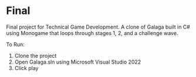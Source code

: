 # Final

Final project for Technical Game Development. A clone of Galaga built in C# using Monogame that loops through stages 1, 2, and a challenge wave.

To Run:

1. Clone the project
2. Open Galaga.sln using Microsoft Visual Studio 2022
3. Click play 
